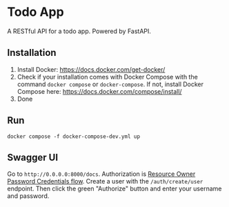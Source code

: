 # Todo App

A RESTful API for a todo app. Powered by FastAPI.

## Installation

1. Install Docker: https://docs.docker.com/get-docker/
2. Check if your installation comes with Docker Compose with the command `docker compose` or `docker-compose`. If not, install Docker Compose here: https://docs.docker.com/compose/install/
3. Done

## Run
`docker compose -f docker-compose-dev.yml up`

## Swagger UI
Go to `http://0.0.0.0:8000/docs`. Authorization is [Resource Owner Password Credentials flow](https://datatracker.ietf.org/doc/html/rfc6749#section-4.3). Create a user with the `/auth/create/user` endpoint.
Then click the green "Authorize" button and enter your username and password.

